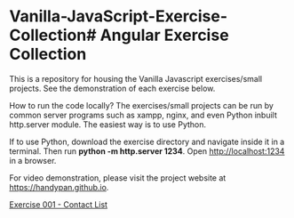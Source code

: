 # Vanilla-JavaScript-Exercise-Collection# Angular Exercise Collection

This is a repository for housing the Vanilla Javascript exercises/small projects. See the demonstration of each exercise below.

How to run the code locally?
The exercises/small projects can be run by common server programs such as xampp, nginx, and even Python inbuilt http.server module. The easiest way is to use Python. 

If to use Python, download the exercise directory and navigate inside it in a terminal. Then run <b>python -m http.server 1234</b>. Open <a href="http://localhost:1234" target="_blank">http://localhost:1234</a> in a browser. 

For video demonstration, please visit the project website at <a href="https://handypan.github.io" target="_blank">https://handypan.github.io</a>.

[Exercise 001 - Contact List](https://handypan.github.io/Vanilla-JavaScript-Exercise-Collection/ex001-contact-list/)<br>
